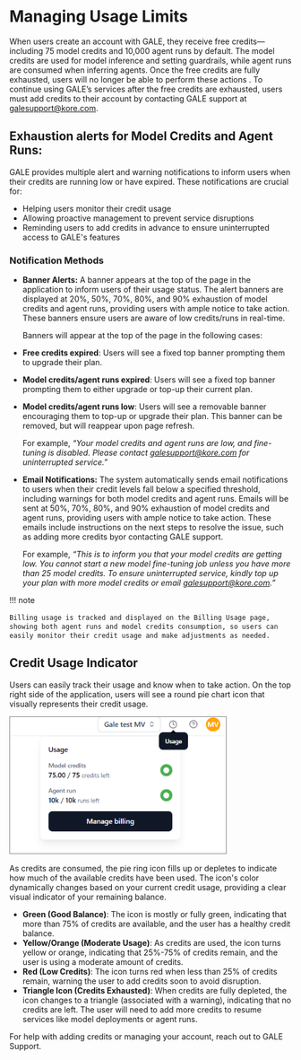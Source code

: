 # Managing Usage Limits

When users create an account with GALE, they receive free credits— including 75 model credits and 10,000 agent runs by default. The model credits are used for model inference and setting guardrails, while agent runs are consumed when inferring agents. Once the free credits are fully exhausted, users will no longer be able to perform these actions . To continue using GALE’s services after the free credits are exhausted, users must add credits to their account by contacting GALE support at galesupport@kore.com.

## Exhaustion alerts for Model Credits and Agent Runs:

GALE provides multiple alert and warning notifications to inform users when their credits are running low or have expired. These notifications are crucial for:

* Helping users monitor their credit usage
* Allowing proactive management to prevent service disruptions
* Reminding users to add credits in advance to ensure uninterrupted access to GALE's features

### Notification Methods

* **Banner Alerts:** A banner appears at the top of the page in the application to inform users of their usage status. The alert banners are displayed at 20%, 50%, 70%, 80%, and 90% exhaustion of model credits and agent runs, providing users with ample notice to take action. These banners ensure users are aware of low credits/runs in real-time.

    Banners will appear at the top of the page in the following cases:  
* **Free credits expired**: Users will see a fixed top banner prompting them to upgrade their plan.
* **Model credits/agent runs expired**: Users will see a fixed top banner prompting them to either upgrade or top-up their current plan.
* **Model credits/agent runs low**: Users will see a removable banner encouraging them to top-up or upgrade their plan. This banner can be removed, but will reappear upon page refresh.

    For example, *“Your model credits and agent runs are low, and fine-tuning is disabled. Please contact galesupport@kore.com for uninterrupted service.”*

* **Email Notifications:** The system automatically sends email notifications to users when their credit levels fall below a specified threshold, including warnings for both model credits and agent runs. Emails will be sent at 50%, 70%, 80%, and 90% exhaustion of model credits and agent runs, providing users with ample notice to take action. These emails include instructions on the next steps to resolve the issue, such as adding more credits byor  contacting GALE support.

    For example, *“This is to inform you that your model credits are getting low. You cannot start a new model fine-tuning job unless you have more than 25 model credits. To ensure uninterrupted service, kindly top up your plan with more model credits or email galesupport@kore.com.”*

!!! note

    Billing usage is tracked and displayed on the Billing Usage page, showing both agent runs and model credits consumption, so users can easily monitor their credit usage and make adjustments as needed.

## Credit Usage Indicator

Users can easily track their usage and know when to take action. On the top right side of the application, users will see a round pie chart icon that visually represents their credit usage. 

<img src="../billing/images/managing_usage_color_coding.png" alt="Credit usage indicator" title="Credit usage indicator" style="border: 1px solid gray; zoom:80%;">

As credits are consumed, the pie ring icon fills up or depletes to indicate how much of the available credits have been used. The icon's color dynamically changes based on your current credit usage, providing a clear visual indicator of your remaining balance.

* **Green (Good Balance)**: The icon is mostly or fully green, indicating that more than 75% of credits are available, and the user has a healthy credit balance.
* **Yellow/Orange (Moderate Usage)**: As credits are used, the icon turns yellow or orange, indicating that 25%-75% of credits remain, and the user is using a moderate amount of credits.
* **Red (Low Credits)**: The icon turns red when less than 25% of credits remain, warning the user to add credits soon to avoid disruption.
* **Triangle Icon (Credits Exhausted)**: When credits are fully depleted, the icon changes to a triangle (associated with a warning), indicating that no credits are left. The user will need to add more credits to resume services like model deployments or agent runs.

For help with adding credits or managing your account, reach out to GALE Support.
